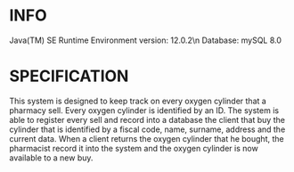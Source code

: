 # INFO

Java(TM) SE Runtime Environment version: 12.0.2\n
Database: mySQL 8.0

# SPECIFICATION
This system is designed to keep track on every oxygen cylinder that a pharmacy sell.
Every oxygen cylinder is identified by an ID. The system is able to register every sell and record into a database
the client that buy the cylinder that is identified by a fiscal code, name, surname, address and the current data.
When a client returns the oxygen cylinder that he bought, the pharmacist record it into the system and the oxygen
cylinder is now available to a new buy.






